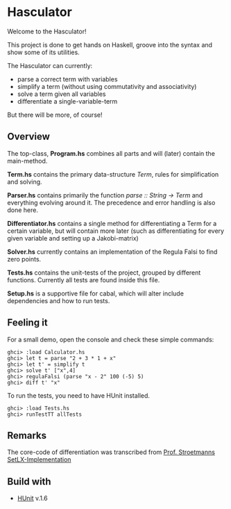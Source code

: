 # Hasculator

Welcome to the Hasculator!

This project is done to get hands on Haskell, groove into the syntax and show some of its utilities.

The Hasculator can currently:

* parse a correct term with variables
* simplify a term (without using commutativity and associativity)
* solve a term given all variables
* differentiate a single-variable-term

But there will be more, of course!

## Overview

The top-class, **Program.hs** combines all parts and will (later) contain the main-method.

**Term.hs** contains the primary data-structure *Term*, rules for simplification and solving.

**Parser.hs** contains primarily the function *parse :: String -> Term* and everything evolving around it.
The precedence and error handling is also done here.

**Differentiator.hs** contains a single method for differentiating a Term for a certain variable, but will contain more later
(such as differentiating for every given variable and setting up a Jakobi-matrix)

**Solver.hs** currently contains an implementation of the Regula Falsi to find zero points.

**Tests.hs** contains the unit-tests of the project, grouped by different functions. Currently all tests are found inside this file.

**Setup.hs** is a supportive file for cabal, which will alter include dependencies and how to run tests.

## Feeling it

For a small demo, open the console and check these simple commands:

```(shell)
ghci> :load Calculator.hs
ghci> let t = parse "2 + 3 * 1 + x"
ghci> let t' = simplify t
ghci> solve t' ["x",4]
ghci> regulaFalsi (parse "x - 2" 100 (-5) 5)
ghci> diff t' "x"
```

To run the tests, you need to have HUnit installed.

```(shell)
ghci> :load Tests.hs
ghci> runTestTT allTests
```

## Remarks

The core-code of differentiation was transcribed from [Prof. Stroetmanns SetLX-Implementation](https://github.com/karlstroetmann/Logik/blob/master/SetlX/diff.stlx)

## Build with

* [HUnit](http://hackage.haskell.org/package/HUnit) v.1.6
